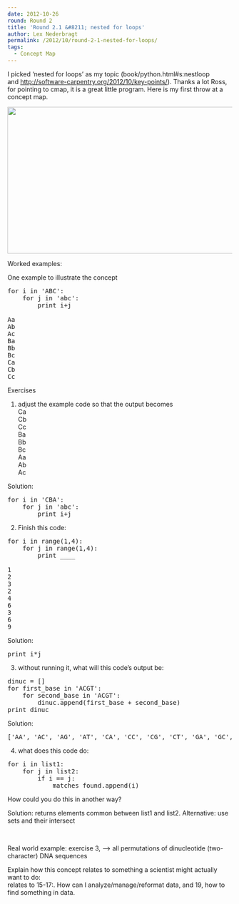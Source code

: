 ```yaml
---
date: 2012-10-26
round: Round 2
title: 'Round 2.1 &#8211; nested for loops'
author: Lex Nederbragt
permalink: /2012/10/round-2-1-nested-for-loops/
tags:
  - Concept Map
---
```

I picked &#8216;nested for loops&#8217; as my topic (book/python.html#s:nestloop and <http://software-carpentry.org/2012/10/key-points/>). Thanks a lot Ross, for pointing to cmap, it is a great little program. Here is my first throw at a concept map.

[<img class="alignnone size-large wp-image-773" title="lex - swcarpentry_2.1 - nested for loops" src="/training-course/uploads/2012/10/lex-swcarpentry_2.1-nested-for-loops-1024x477.jpg" alt="" width="707" height="329" />][1]

Worked examples:

One example to illustrate the concept

<pre>for i in 'ABC':
    for j in 'abc':
        print i+j

Aa
Ab
Ac
Ba
Bb
Bc
Ca
Cb
Cc
</pre>

Exercises

1) adjust the example code so that the output becomes  
Ca  
Cb  
Cc  
Ba  
Bb  
Bc  
Aa  
Ab  
Ac

Solution:

<pre>for i in 'CBA':
    for j in 'abc':
        print i+j
</pre>

2) Finish this code:

<pre>for i in range(1,4):
    for j in range(1,4):
        print ____

1
2
3
2
4
6
3
6
9
</pre>

Solution:

<pre>print i*j</pre>

3) without running it, what will this code&#8217;s output be:

<pre>dinuc = []
for first_base in 'ACGT':
    for second_base in 'ACGT':
        dinuc.append(first_base + second_base)
print dinuc
</pre>

Solution:

<pre>['AA', 'AC', 'AG', 'AT', 'CA', 'CC', 'CG', 'CT', 'GA', 'GC', 'GG', 'GT', 'TA', 'TC', 'TG', 'TT']
</pre>

4) what does this code do:

<pre>for i in list1:
    for j in list2:
        if i == j:
            matches_found.append(i)
</pre>

How could you do this in another way?

Solution: returns elements common between list1 and list2. Alternative: use sets and their intersect

&nbsp;

Real world example: exercise 3, &#8211;> all permutations of dinucleotide (two-character) DNA sequences

Explain how this concept relates to something a scientist might actually want to do:  
relates to 15-17:. How can I analyze/manage/reformat data, and 19, how to find something in data.

 [1]: /training-course/uploads/2012/10/lex-swcarpentry_2.1-nested-for-loops.jpg
